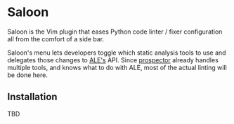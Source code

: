# Saloon

Saloon is the Vim plugin that eases Python code linter / fixer configuration all from the comfort of a side bar.

Saloon's menu lets developers toggle which static analysis tools to use and delegates those changes to [ALE's](https://github.com/dense-analysis/ale) API.
Since [prospector](http://prospector.landscape.io/en/master/) already handles multiple tools, and knows what to do with ALE, most of the actual linting will be done here.

## Installation
TBD

